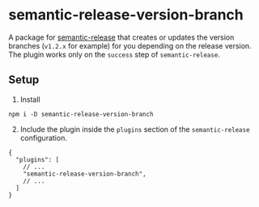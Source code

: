 # semantic-release-version-branch

A package for [semantic-release](https://github.com/semantic-release/semantic-release) that creates or updates the version branches (`v1.2.x` for example) for you depending on the release version. The plugin works only on the `success` step of `semantic-release`.

## Setup

1. Install

```
npm i -D semantic-release-version-branch
```

2. Include the plugin inside the `plugins` section of the `semantic-release` configuration.

```
{
  "plugins": [
    // ...
    "semantic-release-version-branch",
    // ...
  ]
}
```

